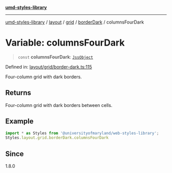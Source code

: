 [**umd-styles-library**](../../../../../../README.md)

***

[umd-styles-library](../../../../../../modules.md) / [layout](../../../../../README.md) / [grid](../../../README.md) / [borderDark](../README.md) / columnsFourDark

# Variable: columnsFourDark

> `const` **columnsFourDark**: [`JssObject`](../../../../../../utilities/namespaces/transform/type-aliases/JssObject.md)

Defined in: [layout/grid/border-dark.ts:115](https://github.com/UMD-Digital/design-system/blob/8021d9898368f604bce452fe4dde6fae3a0578fd/packages/styles/source/layout/grid/border-dark.ts#L115)

Four-column grid with dark borders.

## Returns

Four-column grid with dark borders between cells.

## Example

```typescript
import * as Styles from '@universityofmaryland/web-styles-library';
Styles.layout.grid.borderDark.columnsFourDark
```

## Since

1.8.0
